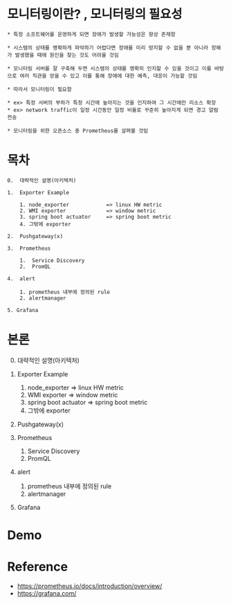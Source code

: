 # 모니터링이란? , 모니터링의 필요성

    * 특정 소프트웨어를 운영하게 되면 장애가 발생할 가능성은 항상 존재함

    * 시스템의 상태를 명확하게 파악하기 어렵다면 장애를 미리 방지할 수 없을 뿐 아니라 장해가 발생했을 때에 원인을 찾는 것도 어려울 것임

    * 모니터링 서버를 잘 구축해 두면 시스템의 상태를 명확히 인지할 수 있을 것이고 이를 바탕으로 여러 직관을 얻을 수 있고 이를 통해 장애에 대한 예측, 대응이 가능할 것임

    * 따라서 모니터링이 필요함

    * ex> 특정 서버의 부하가 특정 시간에 높아지는 것을 인지하여 그 시간에만 리소스 확장
    * ex> network traffic이 일정 시간동안 일정 비율로 꾸준히 높아지게 되면 경고 알람 전송

    * 모니터링을 위한 오픈소스 중 Prometheus를 살펴볼 것임



# 목차
    0.  대략적인 설명(아키텍처)

    1.  Exporter Example

        1. node_exporter            => linux HW metric
        2. WMI exporter             => window metric
        3. spring boot actuator     => spring boot metric
        4. 그밖에 exporter

    2.  Pushgateway(x)

    3.  Prometheus
        
        1.  Service Discovery  
        2.  PromQL

    4.  alert
    
        1. prometheus 내부에 정의된 rule
        2. alertmanager
    
    5. Grafana


# 본론
0.  대략적인 설명(아키텍처)

1.  Exporter Example

    1. node_exporter            => linux HW metric
    2. WMI exporter             => window metric
    3. spring boot actuator     => spring boot metric
    4. 그밖에 exporter

2.  Pushgateway(x)

3.  Prometheus
        
    1.  Service Discovery  
    2.  PromQL

4.  alert
    
    1. prometheus 내부에 정의된 rule
    2. alertmanager
    
5. Grafana


# Demo 



# Reference

* https://prometheus.io/docs/introduction/overview/
* https://grafana.com/
